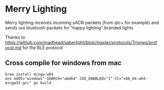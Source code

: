 # Merry Lighting
Merry lighting receives incoming sACN packets (from qlc+ for example) and sends out bluetooth packets for "happy lighting" branded lights

Thanks to https://github.com/madhead/saberlight/blob/master/protocols/Triones/protocol.md for the BLE protocol

## Cross compile for windows from mac
```
brew install mingw-w64
env GOOS="windows" GOARCH="amd64" CGO_ENABLED="1" CC="x86_64-w64-mingw32-gcc" go build
```